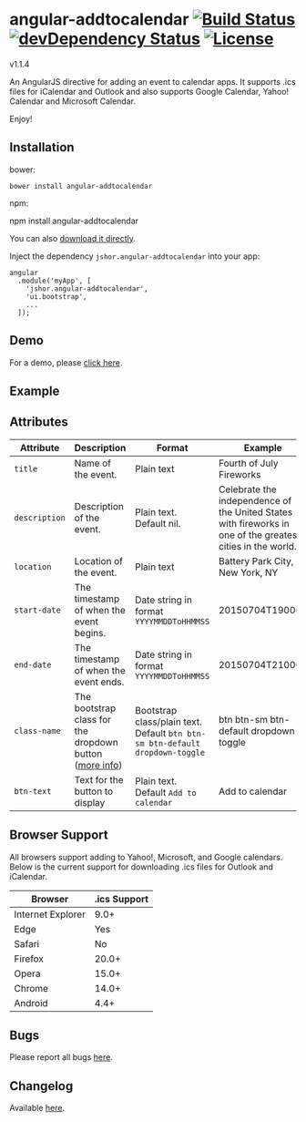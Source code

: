 # angular-addtocalendar  [![Build Status](https://travis-ci.org/jshor/angular-addtocalendar.png?branch=master)](https://travis-ci.org/jshor/angular-addtocalendar)  [![devDependency Status](https://david-dm.org/dalelotts/angular-bootstrap-datetimepicker/dev-status.png)](https://david-dm.org/jshor/angular-addtocalendar#info=devDependencies) [![License](http://img.shields.io/:license-mit-blue.svg)](http://doge.mit-license.org)

v1.1.4

An AngularJS directive for adding an event to calendar apps. It supports .ics files for iCalendar and Outlook and also supports Google Calendar, Yahoo! Calendar and Microsoft Calendar.

Enjoy!

## Installation

bower:

    bower install angular-addtocalendar

npm:

  npm install angular-addtocalendar

You can also [download it directly](https://github.com/jshor/angular-addtocalendar/archive/v1.1.4.tar.gz).

Inject the dependency `jshor.angular-addtocalendar` into your app:

    angular
      .module('myApp', [
        'jshor.angular-addtocalendar', 
        'ui.bootstrap',
        ...
      ]);

## Demo

For a demo, please [click here](http://jshor.github.io/angular-addtocalendar/demo/).

## Example

  <addtocalendar
    start-date="20150704T190000"
    end-date="20150704T210000"
    title="Fourth of July Fireworks"
    location="Battery Park City, New York, NY"
    class-name="btn btn-sm btn-default dropdown-toggle"
    description="Celebrate the independence of the United States with fireworks in one of the greatest cities in the world."
    btn-text="Add to calendar">
  </addtocalendar>

## Attributes

| **Attribute**   | **Description**                                                                                               | **Format**                                                                    | **Example**                                                                                                 | **Required**  |
|---------------  |-------------------------------------------------------------------------------------------------------------- |------------------------------------------------------------------------------ |------------------------------------------------------------------------------------------------------------ |-------------- |
| `title`         | Name of the event.                                                                                            | Plain text                                                                    | Fourth of July Fireworks                                                                                    | Yes           |
| `description`   | Description of the event.                                                                                     | Plain text. Default nil.                                                      | Celebrate the independence of the United States with fireworks in one of the greatest cities in the world.  | No            |
| `location`      | Location of the event.                                                                                        | Plain text                                                                    | Battery Park City, New York, NY                                                                             | Yes           |
| `start-date`    | The timestamp of when the event begins.                                                                       | Date string in format `YYYYMMDDToHHMMSS`                                      | 20150704T190000                                                                                             | Yes           |
| `end-date`      | The timestamp of when the event ends.                                                                         | Date string in format `YYYYMMDDToHHMMSS`                                      | 20150704T210000                                                                                             | Yes           |
| `class-name`    | The bootstrap class for the dropdown button ([more info](http://getbootstrap.com/components/#btn-dropdowns))  | Bootstrap class/plain text. Default `btn btn-sm btn-default dropdown-toggle`  | btn btn-sm btn-default dropdown-toggle                                                                      | No            |
| `btn-text`    | Text for the button to display                  | Plain text. Default `Add to calendar`         | Add to  calendar                                                                        | No            |

## Browser Support

All browsers support adding to Yahoo!, Microsoft, and Google calendars. Below is the current support for downloading .ics files for Outlook and iCalendar.

| Browser           | .ics Support |
|-------------------|--------------|
| Internet Explorer | 9.0+         |
| Edge              | Yes          |
| Safari            | No           |
| Firefox           | 20.0+        |
| Opera             | 15.0+        |
| Chrome            | 14.0+        |
| Android           | 4.4+         |

## Bugs

Please report all bugs [here](https://github.com/jshor/angular-addtocalendar/issues).

## Changelog

Available [here](https://github.com/jshor/angular-addtocalendar/blob/master/CHANGELOG.md).
